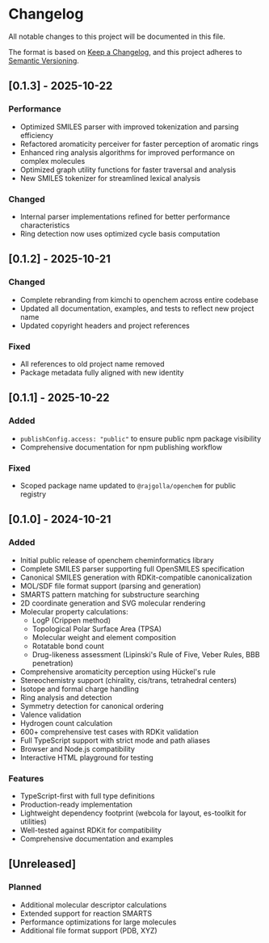 # Changelog

All notable changes to this project will be documented in this file.

The format is based on [Keep a Changelog](https://keepachangelog.com/en/1.0.0/),
and this project adheres to [Semantic Versioning](https://semver.org/spec/v2.0.0.html).

## [0.1.3] - 2025-10-22

### Performance
- Optimized SMILES parser with improved tokenization and parsing efficiency
- Refactored aromaticity perceiver for faster perception of aromatic rings
- Enhanced ring analysis algorithms for improved performance on complex molecules
- Optimized graph utility functions for faster traversal and analysis
- New SMILES tokenizer for streamlined lexical analysis

### Changed
- Internal parser implementations refined for better performance characteristics
- Ring detection now uses optimized cycle basis computation

## [0.1.2] - 2025-10-21

### Changed
- Complete rebranding from kimchi to openchem across entire codebase
- Updated all documentation, examples, and tests to reflect new project name
- Updated copyright headers and project references

### Fixed
- All references to old project name removed
- Package metadata fully aligned with new identity

## [0.1.1] - 2025-10-22

### Added
- `publishConfig.access: "public"` to ensure public npm package visibility
- Comprehensive documentation for npm publishing workflow

### Fixed
- Scoped package name updated to `@rajgolla/openchem` for public registry

## [0.1.0] - 2024-10-21

### Added
- Initial public release of openchem cheminformatics library
- Complete SMILES parser supporting full OpenSMILES specification
- Canonical SMILES generation with RDKit-compatible canonicalization
- MOL/SDF file format support (parsing and generation)
- SMARTS pattern matching for substructure searching
- 2D coordinate generation and SVG molecular rendering
- Molecular property calculations:
  - LogP (Crippen method)
  - Topological Polar Surface Area (TPSA)
  - Molecular weight and element composition
  - Rotatable bond count
  - Drug-likeness assessment (Lipinski's Rule of Five, Veber Rules, BBB penetration)
- Comprehensive aromaticity perception using Hückel's rule
- Stereochemistry support (chirality, cis/trans, tetrahedral centers)
- Isotope and formal charge handling
- Ring analysis and detection
- Symmetry detection for canonical ordering
- Valence validation
- Hydrogen count calculation
- 600+ comprehensive test cases with RDKit validation
- Full TypeScript support with strict mode and path aliases
- Browser and Node.js compatibility
- Interactive HTML playground for testing

### Features
- TypeScript-first with full type definitions
- Production-ready implementation
- Lightweight dependency footprint (webcola for layout, es-toolkit for utilities)
- Well-tested against RDKit for compatibility
- Comprehensive documentation and examples

## [Unreleased]

### Planned
- Additional molecular descriptor calculations
- Extended support for reaction SMARTS
- Performance optimizations for large molecules
- Additional file format support (PDB, XYZ)
